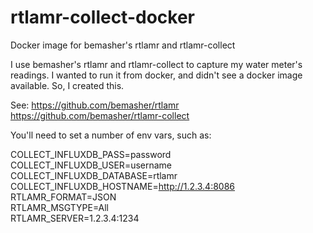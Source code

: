 # rtlamr-collect-docker
Docker image for bemasher's rtlamr and rtlamr-collect

I use bemasher's rtlamr and rtlamr-collect to capture my water meter's readings.  I wanted to run it from docker, and didn't see a docker image available. So, I created this.  

See:
https://github.com/bemasher/rtlamr
https://github.com/bemasher/rtlamr-collect

You'll need to set a number of env vars, such as:

COLLECT_INFLUXDB_PASS=password<br>
COLLECT_INFLUXDB_USER=username<br>
COLLECT_INFLUXDB_DATABASE=rtlamr<br>
COLLECT_INFLUXDB_HOSTNAME=http://1.2.3.4:8086<br>
RTLAMR_FORMAT=JSON<br>
RTLAMR_MSGTYPE=All<br>
RTLAMR_SERVER=1.2.3.4:1234<br>
